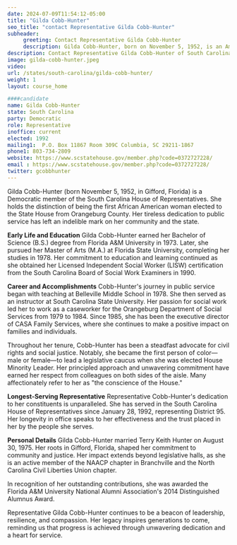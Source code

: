 ```yaml
---
date: 2024-07-09T11:54:12-05:00
title: "Gilda Cobb-Hunter"
seo_title: "contact Representative Gilda Cobb-Hunter"
subheader:
     greeting: Contact Representative Gilda Cobb-Hunter
     description: Gilda Cobb-Hunter, born on November 5, 1952, is an American politician affiliated with the Democratic Party. She assumed office as a member of the South Carolina House of Representatives, representing District 95, on November 14, 2022.
description: Contact Representative Gilda Cobb-Hunter of South Carolina. Contact information for Gilda Cobb-Hunter includes email address, phone number, and mailing address.
image: gilda-cobb-hunter.jpeg
video:
url: /states/south-carolina/gilda-cobb-hunter/
weight: 1
layout: course_home

####candidate
name: Gilda Cobb-Hunter
state: South Carolina
party: Democratic
role: Representative
inoffice: current
elected: 1992
mailing1:  P.O. Box 11867 Room 309C Columbia, SC 29211-1867
phone1: 803-734-2809
website: https://www.scstatehouse.gov/member.php?code=0372727228/
email : https://www.scstatehouse.gov/member.php?code=0372727228/
twitter: gcobbhunter
---
```

Gilda Cobb-Hunter (born November 5, 1952, in Gifford, Florida) is a Democratic member of the South Carolina House of Representatives. She holds the distinction of being the first African American woman elected to the State House from Orangeburg County. Her tireless dedication to public service has left an indelible mark on her community and the state.

**Early Life and Education**
Gilda Cobb-Hunter earned her Bachelor of Science (B.S.) degree from Florida A&M University in 1973. Later, she pursued her Master of Arts (M.A.) at Florida State University, completing her studies in 1978. Her commitment to education and learning continued as she obtained her Licensed Independent Social Worker (LISW) certification from the South Carolina Board of Social Work Examiners in 1990.

**Career and Accomplishments**
Cobb-Hunter's journey in public service began with teaching at Belleville Middle School in 1978. She then served as an instructor at South Carolina State University. Her passion for social work led her to work as a caseworker for the Orangeburg Department of Social Services from 1979 to 1984. Since 1985, she has been the executive director of CASA Family Services, where she continues to make a positive impact on families and individuals.

Throughout her tenure, Cobb-Hunter has been a steadfast advocate for civil rights and social justice. Notably, she became the first person of color—male or female—to lead a legislative caucus when she was elected House Minority Leader. Her principled approach and unwavering commitment have earned her respect from colleagues on both sides of the aisle. Many affectionately refer to her as "the conscience of the House."

**Longest-Serving Representative**
Representative Cobb-Hunter's dedication to her constituents is unparalleled. She has served in the South Carolina House of Representatives since January 28, 1992, representing District 95. Her longevity in office speaks to her effectiveness and the trust placed in her by the people she serves.

**Personal Details**
Gilda Cobb-Hunter married Terry Keith Hunter on August 30, 1975. Her roots in Gifford, Florida, shaped her commitment to community and justice. Her impact extends beyond legislative halls, as she is an active member of the NAACP chapter in Branchville and the North Carolina Civil Liberties Union chapter.

In recognition of her outstanding contributions, she was awarded the Florida A&M University National Alumni Association's 2014 Distinguished Alumnus Award.

Representative Gilda Cobb-Hunter continues to be a beacon of leadership, resilience, and compassion. Her legacy inspires generations to come, reminding us that progress is achieved through unwavering dedication and a heart for service.
